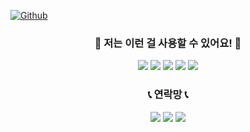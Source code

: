 [![Github](https://www.codenary.co.kr/widget/github/api?username=정상미)](https://www.codenary.co.kr/user-profile/detail/정상미?github_ride=true&utm_source=github)

<h3 align="center">🔨 저는 이런 걸 사용할 수 있어요! 🔨</h3>
<p align="center"><img src="https://img.shields.io/badge/Java-007396?style=flat-square&logo=Java&logoColor=white"/> <img src="https://img.shields.io/badge/Python-3776AB?style=flat-square&logo=Python&logoColor=white"/> <img src="https://img.shields.io/badge/HTML5-E34F26?style=flat-square&logo=HTML5&logoColor=white"/> <img src="https://img.shields.io/badge/CSS-1572B6?style=flat-square&logo=CSS3&logoColor=white"/> <img src="https://img.shields.io/badge/JavaScript-F7DF1E?style=flat-square&logo=JavaScript&logoColor=white"/></p>

<h3 align="center"> 📞 연락망 📞</h3>
<p align="center"><a href=”mailto:w2321@e-mirim.hs.kr“><img src=”https://img.shields.io/badge/Gmail-d14836?style=flat-square&logo=Gmail&logoColor=white&link=s2311@e-mirim.hs.kr“/></a>
<a href="http://www.instagram.com/xeonmoa" target="_blank"><img src="https://img.shields.io/badge/instagram-E4405F?style=flat-square&logo=Instagram&logoColor=white"/></a>
<a href="http://ddangna.tistory.com" target="_blank"><img src="https://img.shields.io/badge/Tistory-000000?style=flat-square&logo=Tistory&logoColor=white"/></a></p>

